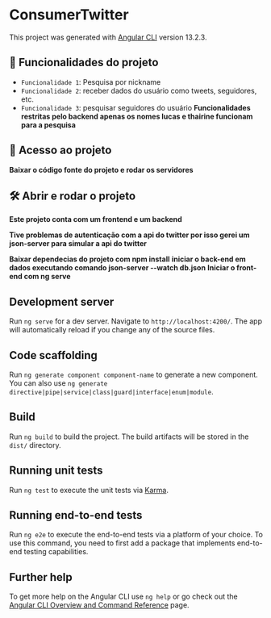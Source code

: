 # ConsumerTwitter

This project was generated with [Angular CLI](https://github.com/angular/angular-cli) version 13.2.3.

## :hammer: Funcionalidades do projeto

- `Funcionalidade 1`: Pesquisa por nickname
- `Funcionalidade 2`: receber dados do usuário como tweets, seguidores, etc.
- `Funcionalidade 3`: pesquisar seguidores do usuário
**Funcionalidades restritas pelo backend apenas os nomes lucas e thairine funcionam para a pesquisa**

## 📁 Acesso ao projeto

**Baixar o código fonte do projeto e rodar os servidores**

## 🛠️ Abrir e rodar o projeto

**Este projeto conta com um frontend e um backend**

**Tive problemas de autenticação com a api do twitter por isso gerei um json-server para simular a api do twitter**

**Baixar dependecias do projeto com npm install**
**iniciar o back-end em dados executando comando json-server --watch db.json**
**Iniciar o front-end com ng serve**


## Development server

Run `ng serve` for a dev server. Navigate to `http://localhost:4200/`. The app will automatically reload if you change any of the source files.

## Code scaffolding

Run `ng generate component component-name` to generate a new component. You can also use `ng generate directive|pipe|service|class|guard|interface|enum|module`.

## Build

Run `ng build` to build the project. The build artifacts will be stored in the `dist/` directory.

## Running unit tests

Run `ng test` to execute the unit tests via [Karma](https://karma-runner.github.io).

## Running end-to-end tests

Run `ng e2e` to execute the end-to-end tests via a platform of your choice. To use this command, you need to first add a package that implements end-to-end testing capabilities.

## Further help

To get more help on the Angular CLI use `ng help` or go check out the [Angular CLI Overview and Command Reference](https://angular.io/cli) page.

